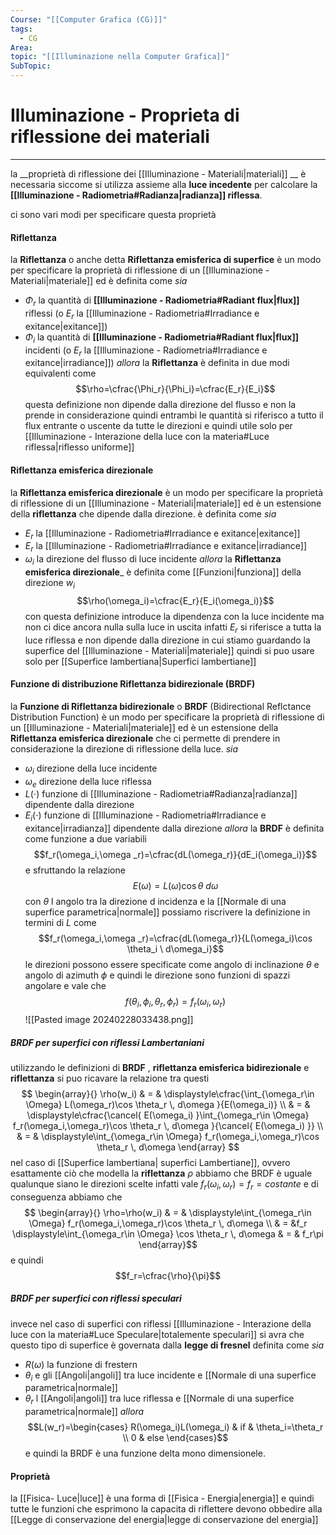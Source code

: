 ```yaml
---
Course: "[[Computer Grafica (CG)]]"
tags:
  - CG
Area: 
topic: "[[Illuminazione nella Computer Grafica]]"
SubTopic:
---
```


# Illuminazione - Proprieta di riflessione dei materiali
---
la __proprietà di riflessione dei [[Illuminazione - Materiali|materiali]] __ è necessaria siccome si utilizza assieme alla __luce incedente__ per calcolare la __[[Illuminazione - Radiometria#Radianza|radianza]] riflessa__.

ci sono vari modi per specificare questa proprietà 
#### Riflettanza
la __Riflettanza__ o anche detta __Riflettanza emisferica di superfice__ è un modo per specificare la proprietà di riflessione di un [[Illuminazione - Materiali|materiale]] ed è definita come
_sia_
- $\Phi_r$ la quantità di __[[Illuminazione - Radiometria#Radiant flux|flux]]__ riflessi (o $E_r$ la [[Illuminazione - Radiometria#Irradiance e exitance|exitance]])
- $\Phi_i$ la quantità di __[[Illuminazione - Radiometria#Radiant flux|flux]]__ incidenti (o $E_r$ la [[Illuminazione - Radiometria#Irradiance e exitance|irradiance]])
_allora_ la __Riflettanza__ è definita in due modi equivalenti come $$\rho=\cfrac{\Phi_r}{\Phi_i}=\cfrac{E_r}{E_i}$$questa definizione non dipende dalla direzione del flusso e non la prende in considerazione quindi entrambi le quantità si riferisco a tutto il flux entrante o uscente da tutte le direzioni e quindi utile solo per [[Illuminazione - Interazione della luce con la materia#Luce riflessa|riflesso uniforme]]


#### Riflettanza emisferica direzionale
la __Riflettanza emisferica direzionale__ è un modo per specificare la proprietà di riflessione di un [[Illuminazione - Materiali|materiale]] ed è un estensione della __riflettanza__ che dipende dalla direzione. è definita come
_sia_
- $E_r$ la [[Illuminazione - Radiometria#Irradiance e exitance|exitance]]
- $E_r$ la [[Illuminazione - Radiometria#Irradiance e exitance|irradiance]]
- $\omega_i$ la direzione del flusso di luce incidente
_allora_ la __Riflettanza emisferica direzionale___ è definita come [[Funzioni|funziona]] della direzione $w_i$ $$\rho(\omega_i)=\cfrac{E_r}{E_i(\omega_i)}$$con questa definizione introduce la dipendenza con la luce incidente ma non ci dice ancora nulla sulla luce in uscita infatti $E_r$ si riferisce a tutta la luce riflessa e non dipende dalla direzione in cui stiamo guardando la superfice del [[Illuminazione - Materiali|materiale]] quindi si puo usare solo per [[Superfice lambertiana|Superfici lambertiane]]


#### Funzione di distribuzione Riflettanza bidirezionale (BRDF)
la __Funzione di Riflettanza bidirezionale__ o __BRDF__ (Bidirectional Reflctance Distribution Function) è un modo per specificare la proprietà di riflessione di un [[Illuminazione - Materiali|materiale]] ed è un estensione della __Riflettanza emisferica direzionale__ che ci permette di prendere in considerazione la direzione di riflessione della luce.
_sia_
- $\omega_i$ direzione della luce incidente
- $\omega_e$ direzione della luce riflessa
- $L(\cdot)$ funzione di [[Illuminazione - Radiometria#Radianza|radianza]] dipendente dalla direzione
- $E_i(\cdot)$ funzione di [[Illuminazione - Radiometria#Irradiance e exitance|irradianza]] dipendente dalla direzione
_allora_ la __BRDF__ è definita come funzione a due variabili$$f_r(\omega_i,\omega _r)=\cfrac{dL(\omega_r)}{dE_i(\omega_i)}$$ e sfruttando la relazione $$E(\omega)=L(\omega)\cos \theta \ d\omega$$con $\theta$ l angolo tra la direzione d incidenza e la [[Normale di una superfice parametrica|normale]]
 possiamo riscrivere la definizione in termini di $L$ come $$f_r(\omega_i,\omega _r)=\cfrac{dL(\omega_r)}{L(\omega_i)\cos \theta_i \ d\omega_i}$$ le direzioni possono essere specificate come angolo di inclinazione $\theta$ e angolo di azimuth $\phi$ e quindi le direzione sono funzioni di spazzi angolare e vale che $$f(\theta_i,\phi_i,\theta_r,\phi_r)=f_r(\omega_i,\omega_r)$$![[Pasted image 20240228033438.png]]



##### BRDF per superfici con riflessi Lambertaniani
utilizzando le definizioni di __BRDF__ , __riflettanza emisferica bidirezionale__ e __riflettanza__ si puo ricavare la relazione tra questi $$
\begin{array}{} 
\rho(w_i) & = & \displaystyle\cfrac{\int_{\omega_r\in  \Omega} L(\omega_r)\cos \theta_r \, d\omega }{E(\omega_i)} \\
 & = & \displaystyle\cfrac{\cancel{ E(\omega_i) }\int_{\omega_r\in \Omega} f_r(\omega_i,\omega_r)\cos \theta_r \, d\omega }{\cancel{ E(\omega_i) }} \\
 & = & \displaystyle\int_{\omega_r\in \Omega} f_r(\omega_i,\omega_r)\cos \theta_r \, d\omega 
\end{array}
$$nel caso di  [[Superfice lambertiana| superfici Lambertiane]], ovvero esattamente ciò che modella la __riflettanza__ $\rho$ abbiamo che BRDF è uguale qualunque siano le direzioni scelte infatti vale $f_r(\omega_i,\omega_r)=f_r=costante$ e di conseguenza abbiamo che $$
\begin{array}{}
\rho=\rho(w_i) & =  & \displaystyle\int_{\omega_r\in \Omega} f_r(\omega_i,\omega_r)\cos \theta_r \, d\omega \\
 & = &f_r  \displaystyle\int_{\omega_r\in \Omega} \cos \theta_r \, d\omega  & =  & f_r\pi  
\end{array}$$e quindi $$f_r=\cfrac{\rho}{\pi}$$

##### BRDF per superfici con riflessi speculari
invece nel caso di superfici con riflessi [[Illuminazione - Interazione della luce con la materia#Luce Speculare|totalemente speculari]] si avra che questo tipo di superfice è governata dalla __legge di fresnel__ definita come
_sia_ 
- $R(\omega)$ la funzione di frestern
- $\theta_i$ e gli [[Angoli|angoli]] tra luce incidente e [[Normale di una superfice parametrica|normale]]
- $\theta_r$ l [[Angoli|angoli]] tra luce riflessa e [[Normale di una superfice parametrica|normale]] 
_allora_$$L(w_r)=\begin{cases}
R(\omega_i)L(\omega_i) &  if  & \theta_i=\theta_r \\
0 & else
\end{cases}$$e quindi la BRDF è una funzione delta mono dimensionele.



#### Proprietà
la [[Fisica- Luce|luce]]  è una forma di [[Fisica - Energia|energia]] e quindi  tutte le funzioni che esprimono la capacita di riflettere devono obbedire alla [[Legge di conservazione del energia|legge di conservazione del energia]]



